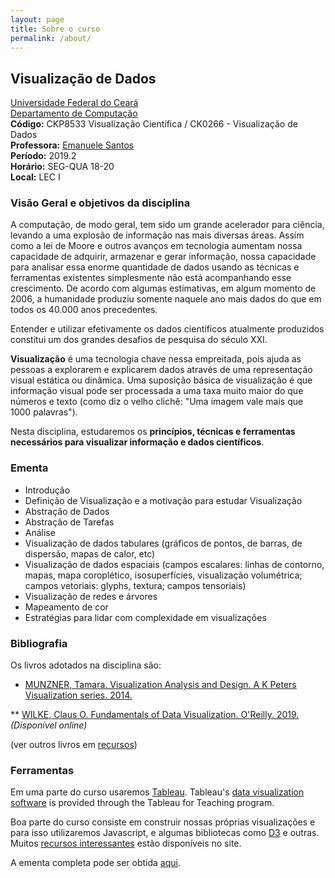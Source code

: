 ```yaml
---
layout: page
title: Sobre o curso
permalink: /about/
---
```


## Visualização de Dados
[Universidade Federal do Ceará](http://www.ufc.br)<br>
[Departamento de Computação](http://www.dc.ufc.br)<br>
**Código:**  CKP8533 Visualização Científica / CK0266 - Visualização de Dados<br>
**Professora:** [Emanuele Santos](/)<br>
**Período:** 2019.2<br>
**Horário:** SEG-QUA 18-20<br>
**Local:** LEC I  

### Visão Geral e objetivos da disciplina

A computação, de modo geral, tem sido um grande acelerador para ciência, levando a uma explosão de informação nas mais diversas áreas. Assim como a lei de Moore e outros avanços em tecnologia aumentam nossa capacidade de adquirir, armazenar e gerar informação, nossa capacidade para analisar essa enorme quantidade de dados usando as técnicas e ferramentas existentes simplesmente não está acompanhando esse crescimento. De acordo com algumas estimativas, em algum momento de 2006, a humanidade produziu somente naquele ano mais dados do que em todos os 40.000 anos precedentes.

Entender e utilizar efetivamente os dados científicos atualmente produzidos constitui um dos grandes desafios de pesquisa do século XXI.

**Visualização** é uma tecnologia chave nessa empreitada, pois ajuda as pessoas a explorarem e explicarem dados através de uma representação visual estática ou dinâmica. Uma suposição básica de visualização é que informação visual pode ser processada a uma taxa muito maior do que números e texto (como diz o velho clichê: "Uma imagem vale mais que 1000 palavras").

Nesta disciplina, estudaremos os **princípios, técnicas e ferramentas necessários para visualizar informação e dados científicos**. 

### Ementa ###
* Introdução
* Definição de Visualização e a motivação para estudar Visualização
* Abstração de Dados
* Abstração de Tarefas
* Análise
* Visualização de dados tabulares (gráficos de pontos, de barras, de dispersão, mapas de calor, etc)
* Visualização de dados espaciais (campos escalares: linhas de contorno, mapas, mapa coroplético, isosuperfícies, visualização volumétrica; campos vetoriais: glyphs, textura; campos tensoriais)
* Visualização de redes e árvores
* Mapeamento de cor
* Estratégias para lidar com complexidade em visualizações

### Bibliografia ###
Os livros adotados na disciplina são:
 
* [MUNZNER, Tamara. Visualization Analysis and Design. A K Peters Visualization series. 2014.](https://www.amazon.com.br/Visualization-Analysis-Design-AK-Peters-ebook/dp/B00OGLE3XE/ref=sr_1_5?ie=UTF8&qid=1458475824&sr=8-5&keywords=munzner)

** [WILKE, Claus O. Fundamentals of Data Visualization. O'Reilly. 2019.](http://serialmentor.com/dataviz) *(Disponível online)* 

(ver outros livros em [recursos](/datavis-course/resources))

### Ferramentas ###
Em uma parte do curso usaremos [Tableau](http://www.tableau.com/data-visualization-software). Tableau's [data visualization software](http://www.tableau.com/data-visualization-software) is provided through the Tableau for Teaching program.

Boa parte do curso consiste em construir nossas próprias visualizações e para isso utilizaremos Javascript, e algumas bibliotecas como [D3](www.d3js.org) e outras. Muitos [recursos interessantes](/datavis-course/resources/) estão disponíveis no site.


A ementa completa pode ser obtida [aqui](/datavis-course/assets/pdfs/ementa_datavis.pdf).